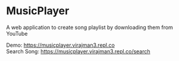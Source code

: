 # MusicPlayer
A web application to create song playlist by downloading them from YouTube

Demo: https://musicplayer.virajman3.repl.co \
Search Song: https://musicplayer.virajman3.repl.co/search
